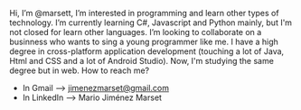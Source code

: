 Hi, I’m @marsett, I’m interested in programming and learn other types of technology.
I’m currently learning C#, Javascript and Python mainly, but I'm not closed for learn other languages.
I’m looking to collaborate on a businness who wants to sing a young programmer like me.
I have a high degree in cross-platform application development (touching a lot of Java, Html and CSS 
and a lot of Android Studio). Now, I'm studying the same degree but in web.
How to reach me?
- In Gmail --> jimenezmarset@gmail.com
- In LinkedIn --> Mario Jiménez Marset
